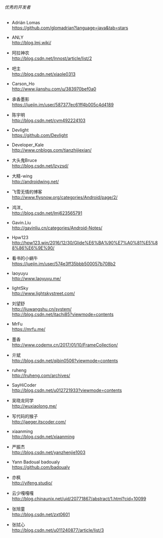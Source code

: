 ###### 优秀的开发者

- Adrián Lomas    
https://github.com/glomadrian?language=java&tab=stars

- ANLY    
http://blog.lmj.wiki/

- 阿拉神农  
http://blog.csdn.net/Innost/article/list/2

- 吧主        
http://blog.csdn.net/xiaole0313

- Carson_Ho  
http://www.jianshu.com/u/383970bef0a0  

- 承香墨影      
https://juejin.im/user/587377ec61ff4b005c4d4189

- 陈宇明    
http://blog.csdn.net/cym492224103

- Devlight    
https://github.com/Devlight

- Developer_Kale    
http://www.cnblogs.com/tianzhijiexian/

- 大头鬼Bruce    
http://blog.csdn.net/lzyzsd/

- 大精-wing    
http://androidwing.net/

- 飞雪无情的博客       
http://www.flysnow.org/categories/Android/page/2/

- 鸿洋_    
http://blog.csdn.net/lmj623565791

- Gavin.Liu    
http://gavinliu.cn/categories/Android-Notes/

- Hpw123    
http://hpw123.win/2016/12/30/Glide%E6%BA%90%E7%A0%81%E5%88%86%E6%9E%90/


- 看书的小蜗牛   
https://juejin.im/user/574e3ff35bbb500057b708b2

- laoyuyu    
http://www.laoyuyu.me/

- lightSky    
http://www.lightskystreet.com/


- 刘望舒  
http://liuwangshu.cn/system/  
http://blog.csdn.net/itachi85?viewmode=contents  

- MrFu    
https://mrfu.me/

- 墨香    
http://www.codemx.cn/2017/01/10/FrameCollection/

- 亓斌    
http://blog.csdn.net/qibin0506?viewmode=contents

- ruheng  
http://lruheng.com/archives/    

- SayHiCoder    
http://blog.csdn.net/u012721933?viewmode=contents

- 吴晓龙同学  
http://wuxiaolong.me/  

- 写代码的猴子    
http://jaeger.itscoder.com/

- xiaanming    
http://blog.csdn.net/xiaanming

- 严振杰    
http://blog.csdn.net/yanzhenjie1003

- Yann Badoual  badoualy    
https://github.com/badoualy

- 亦枫    
http://yifeng.studio/

- 云少嘎嘎嘎    
http://blog.chinaunix.net/uid/20771867/abstract/1.html?cid=10099

- 张旭童    
http://blog.csdn.net/zxt0601

- 张拭心    
http://blog.csdn.net/u011240877/article/list/3



